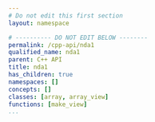 ```yaml
---
# Do not edit this first section
layout: namespace

# ---------- DO NOT EDIT BELOW --------
permalink: /cpp-api/nda1
qualified_name: nda1
parent: C++ API
title: nda1
has_children: true
namespaces: []
concepts: []
classes: [array, array_view]
functions: [make_view]
...
```


